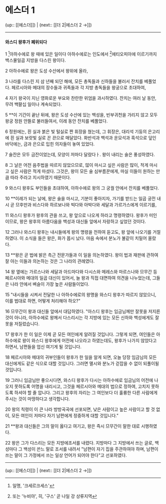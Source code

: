 # 에스더 1

(up:: [[에스더]]) | (next:: [[더 2|에스더 2 →]])

***


#### 와스디 왕후가 폐위되다
1 
[^1]아하수에로 왕 때에 있은 일이다 아하수에로는 인도에서 [^2]에티오피아에 이르기까지 백스물일곱 지방을 다스린 왕이다.


2
아하수에로 왕은 도성 수산에서 왕위에 올라,


3
나라를 다스린 지 삼 년째 되던 해에, 모든 총독들과 신하들을 불러서 잔치를 베풀었다. 페르시아와 메대의 장수들과 귀족들과 각 지방 총독들을 왕궁으로 초대하여,


4 
자기 왕국이 지닌 영화로운 부요와 찬란한 위엄을 과시하였다. 잔치는 여러 날 동안, 무려 백팔십 일이나 계속되었다.


5 
**이 기간이 끝난 뒤에, 왕은 도성 수산에 있는 백성을, 빈부귀천을 가리지 않고 모두 왕궁 정원 안뜰로 불러들여서, 이레 동안 잔치를 베풀었다.


6 
정원에는, 흰 실과 붉은 빛 털실로 짠 휘장을 쳤는데, 그 휘장은, 대리석 기둥의 은고리에 흰 실과 보랏빛 실로 꼰 끈으로 매달았다. 화반석과 백석과 운모석과 흑석으로 덮인 바닥에는, 금과 은으로 입힌 의자들이 놓여 있었다.


7 
술잔은 모두 금잔이었는데, 모양이 저마다 달랐다ㅏ. 왕이 내리는 술은 풍성하였다.


8 
그 날은 어전 음주법을 따르지 않았으므로, 많이 마시고 싶은 사람은 많이, 적게 마시고 싶은 사람은 적게 마셨다. 그것은, 왕이 모든 술 심부름꾼에게, 마실 이들이 원하는 만큼 따라 주라고 지시하였기 때문이다.


9 
와스디 왕후도 부인들을 초대하여, 아하수에로 왕의 그 궁궐 안에서 잔치를 베풀었다.


10 
**이레가 되는 날에, 왕은 술을 마시고, 기분이 좋아지자, 가기를 받드는 일곱 궁전 내시 곧 므후만과 비스다와 하르보나와 빅다와 아박다와 세달과 가르가스에게 이르기를,


11 
와스디 왕후가 왕후의 관을 쓰고, 왕 앞으로 나오게 하라고 명령하였다. 왕후가 미인이므로, 왕은 왕후의 아름다움을 백성과 대신들 앞에서 자랑하고 싶었던 것이다.


12 
그러나 와스디 왕후는 내시들에게 왕의 명령을 전하여 듣고도, 왕 앞에 나오기를 거절하였다. 이 소식을 들은 왕은, 화가 몹시 났다. 마음 속에서 분노가 불같이 치밀어 올랐다.


13 
**왕은 곧 법에 밝은 측근 전문가들과 이 일을 의논하였다. 왕이 법과 재판에 관하여 잘 아는 이들과 의논하는 것은 그 나라의 관례였다.


14 
왕 옆에는 가르스나와 세달과 아드마다와 다시스와 메레스와 마르스나와 므무간 등 페르시아와 메대의 일곱 대신이 있어서, 늘 왕과 직접 대면하여 의견을 나누었는데, 그들은 나라 안에서 벼슬이 가장 높은 사람들이었다.


15 
"내시들을 시켜서 전달한 나 아하수에로의 왕명을 와스디 왕후가 따르지 않았으니, 이를 법대로 하면, 어떻게 처리해야 하오?"


16 
므무간이 왕과 대신들 앞에서 대답하였다. "아스디 왕후는 임금님께만 잘못을 저지른 것이 아니라, 아하수에로 왕께서 다스리시는 각 지방에 있는 모든 신하와 백성에게도 잘못을 저질렀습니다.


17 
왕후가 한 이 일은 이제 곧 모든 여인에게 알려질 것입니다. 그렇게 되면, 여인들은 아하수에로 왕이 와스디 왕후에게 어전에  나오라고 하였는데도, 왕후가 나가지 않았다고 하면서, 남편들을 업신 여기게 될 것입니다.


18 
페르시아와 메대의 귀부인들이 왕후가 한 일을 알게 되면, 오늘 당장 임금님의 모든 대신에게도 같은 식으로 대할 것입니다. 그러면 멸시와 분노가 걷잡을 수 없이 되풀이될 것입니다.


19 
그러니 임금님만 좋으시다면, 와스디 왕후가 다시는 아하수에로 임금님의 어전에 나오지 못하도록 어명을 내리시고, 그것을 페르시아와 메대의 법으로 정하여, 고치지 못하도록 하셔야 할 줄 압니다. 그리고 왕후의 자리는 그 여인보다 더 훌륭한 다른 사람에게 주시는 것이 마땅하다고 생각합니다.


20 
왕의 칙령이 이 큰 나라 방방곡곡에 선포되면, 낮은 사람이고 높은 사람이고 할 것 없이, 모든 여인이 저마다 자기 남편에게 정중하게 대할 것입니다."


21 
**왕과 대신들은 그의 말이 옳다고 여기고, 왕은 즉시 므무간이 말한 대로 시행하였다.


22 
왕은 그가 다스리는 모든 지방에조서를 내렸다. 지방마다 그 지방에서 쓰는 글로, 백성마다 그 백성이 쓴느 말로 조서를 내려서 "남편이 자기 집을 주관하여야 하며, 남편이 쓰는 말이 그 가정에서 쓰는 일상 언어가 되어야 한다"고 선포하였다.


***

(up:: [[에스더]]) | (next:: [[더 2|에스더 2 →]])

[^1]: 일명, '크세르크세스'
[^2]: 또는 '누비아', 히, '구스' 곧 나일 강 상류지역